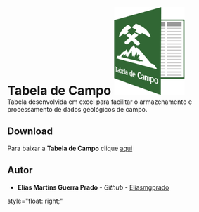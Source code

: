 <div>
<h1  style="display: inline"> 
Tabela de Campo
<img  style="display: inline" src="logo.png" height="200" width="160">
</h1>

</div>
Tabela desenvolvida em excel para facilitar o armazenamento e processamento de dados geológicos de campo.

## Download

Para baixar a **Tabela de Campo** clique [aqui](https://github.com/Eliasmgprado/Tabela_de_Campo/archive/master.zip)

## Autor

* **Elias Martins Guerra Prado** - *Github* - [Eliasmgprado](https://github.com/Eliasmgprado)

style="float: right;"
